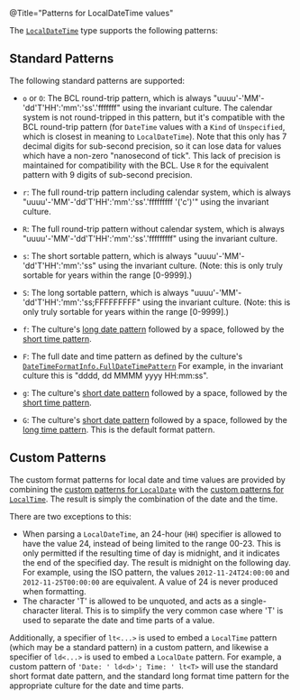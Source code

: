 @Title="Patterns for LocalDateTime values"

The [`LocalDateTime`](noda-type://NodaTime.LocalDateTime) type supports the following patterns:

Standard Patterns
-----------------

The following standard patterns are supported:

- `o` or `O`: The BCL round-trip pattern, which is always "uuuu'-'MM'-'dd'T'HH':'mm':'ss'.'fffffff" using the
  invariant culture. The calendar system is not round-tripped in this pattern, but it's compatible with the
  BCL round-trip pattern (for `DateTime` values with a `Kind` of `Unspecified`, which is closest in meaning to
  `LocalDateTime`). Note that this only has 7 decimal digits for sub-second precision, so it can lose data
  for values which have a non-zero "nanosecond of tick". This lack of precision is maintained for compatibility
  with the BCL. Use `R` for the equivalent pattern with 9 digits of sub-second precision.

- `r`: The full round-trip pattern including calendar system, which is always "uuuu'-'MM'-'dd'T'HH':'mm':'ss'.'fffffffff '('c')'" using the invariant culture.

- `R`: The full round-trip pattern without calendar system, which is always "uuuu'-'MM'-'dd'T'HH':'mm':'ss'.'fffffffff" using the invariant culture.

- `s`: The short sortable pattern, which is always "uuuu'-'MM'-'dd'T'HH':'mm':'ss" using the invariant culture. (Note: this is only truly sortable for years within the range \[0-9999\].)

- `S`: The long sortable pattern, which is always "uuuu'-'MM'-'dd'T'HH':'mm':'ss;FFFFFFFFF" using the invariant culture. (Note: this is only truly sortable for years within the range \[0-9999\].)

- `f`: The culture's [long date pattern](https://msdn.microsoft.com/en-us/library/system.globalization.datetimeformatinfo.longdatepattern.aspx) followed by a space,
  followed by the [short time pattern](https://msdn.microsoft.com/en-us/library/system.globalization.datetimeformatinfo.shorttimepattern.aspx).

- `F`: The full date and time pattern as defined by the culture's [`DateTimeFormatInfo.FullDateTimePattern`](https://msdn.microsoft.com/en-us/library/system.globalization.datetimeformatinfo.fulldatetimepattern.aspx)
  For example, in the invariant culture this is "dddd, dd MMMM yyyy HH:mm:ss".

- `g`: The culture's [short date pattern](https://msdn.microsoft.com/en-us/library/system.globalization.datetimeformatinfo.shortdatepattern.aspx) followed by a space,
  followed by the [short time pattern](https://msdn.microsoft.com/en-us/library/system.globalization.datetimeformatinfo.shorttimepattern.aspx).

- `G`: The culture's [short date pattern](https://msdn.microsoft.com/en-us/library/system.globalization.datetimeformatinfo.shortdatepattern.aspx) followed by a space,
  followed by the [long time pattern](https://msdn.microsoft.com/en-us/library/system.globalization.datetimeformatinfo.longtimepattern.aspx).
  This is the default format pattern.

Custom Patterns
---------------

The custom format patterns for local date and time values are provided by combining the [custom patterns for `LocalDate`](localdate-patterns) with
the [custom patterns for `LocalTime`](localtime-patterns). The result is simply the combination of the date and the time.

There are two exceptions to this:

- When parsing a `LocalDateTime`, an 24-hour (`HH`) specifier is allowed to have the value 24, instead of being
  limited to the range 00-23. This is only permitted if the resulting time of day is midnight, and it indicates
  the end of the specified day. The result is midnight on the following day. For example, using the ISO pattern,
  the values `2012-11-24T24:00:00` and `2012-11-25T00:00:00` are equivalent. A value of 24 is never produced when
  formatting.
- The character 'T' is allowed to be unquoted, and acts as a single-character literal. This is to simplify the very
  common case where 'T' is used to separate the date and time parts of a value.

Additionally, a specifier of `lt<...>` is used to embed a `LocalTime` pattern (which may be a standard pattern)
in a custom pattern, and likewise a specifier of `ld<...>` is used to embed a `LocalDate` pattern. For example, a custom
pattern of `'Date: ' ld<d>'; Time: ' lt<T>` will use the standard short format date pattern, and the standard long format
time pattern for the appropriate culture for the date and time parts.
